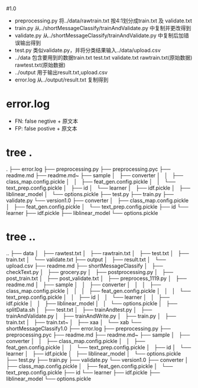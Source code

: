 #1.0
- preprocessing.py 将../data/rawtrain.txt 按4:1划分成train.txt 及 validate.txt
- train.py 从../shortMessageClassify/trainAndValidate.py 中复制并更改得到
- validate.py 从../shortMessageClassify/trainAndValidate.py 中复制后加错误输出得到
- test.py 类似validate.py，并将分类结果输入../data/upload.csv
- ../data 包含要用到的数据train.txt test.txt validate.txt rawtrain.txt(原始数据) rawtest.txt(原始数据)
- ../output 用于输出result.txt,upload.csv
- error.log 从../output/result.txt 复制得到

# error.log
- FN: false negtive + 原文本 
- FP: false postive + 原文本

# tree .
.
├── error.log
├── preprocessing.py
├── preprocessing.pyc
├── readme.md
├── readme.md~
├── sample
│   ├── converter
│   │   ├── class_map.config.pickle
│   │   ├── feat_gen.config.pickle
│   │   └── text_prep.config.pickle
│   ├── id
│   └── learner
│       ├── idf.pickle
│       ├── liblinear_model
│       └── options.pickle
├── test.py
├── train.py
├── validate.py
└── version1.0
    ├── converter
    │   ├── class_map.config.pickle
    │   ├── feat_gen.config.pickle
    │   └── text_prep.config.pickle
    ├── id
    └── learner
        ├── idf.pickle
        ├── liblinear_model
        └── options.pickle

# tree ..
..
├── data
│   ├── rawtest.txt
│   ├── rawtrain.txt
│   ├── test.txt
│   ├── train.txt
│   └── validate.txt
├── output
│   ├── result.txt
│   └── upload.csv
├── readme.md
├── shortMessageClassify
│   ├── checkText.py
│   ├── grocery.py
│   ├── postprocessing.py
│   ├── post_train.txt
│   ├── post_validate.txt
│   ├── preprocess_1119.py
│   ├── readme.md
│   ├── sample
│   │   ├── converter
│   │   │   ├── class_map.config.pickle
│   │   │   ├── feat_gen.config.pickle
│   │   │   └── text_prep.config.pickle
│   │   ├── id
│   │   └── learner
│   │       ├── idf.pickle
│   │       ├── liblinear_model
│   │       └── options.pickle
│   ├── splitData.sh
│   ├── test.txt
│   ├── trainAndtest.py
│   ├── trainAndValidate.py
│   ├── trainAndWrite.py
│   ├── train.py
│   ├── train.txt
│   ├── train.txt~
│   ├── xaa
│   └── xab
└── shortMessageClassify1.0
    ├── error.log
    ├── preprocessing.py
    ├── preprocessing.pyc
    ├── readme.md
    ├── readme.md~
    ├── sample
    │   ├── converter
    │   │   ├── class_map.config.pickle
    │   │   ├── feat_gen.config.pickle
    │   │   └── text_prep.config.pickle
    │   ├── id
    │   └── learner
    │       ├── idf.pickle
    │       ├── liblinear_model
    │       └── options.pickle
    ├── test.py
    ├── train.py
    ├── validate.py
    └── version1.0
        ├── converter
        │   ├── class_map.config.pickle
        │   ├── feat_gen.config.pickle
        │   └── text_prep.config.pickle
        ├── id
        └── learner
            ├── idf.pickle
            ├── liblinear_model
            └── options.pickle

